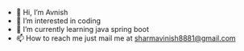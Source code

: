 - 👋 Hi, I’m Avnish
- 👀 I’m interested in coding
- 🌱 I’m currently learning java spring boot
- 📫 How to reach me just mail me at sharmavinish8881@gmail.com

